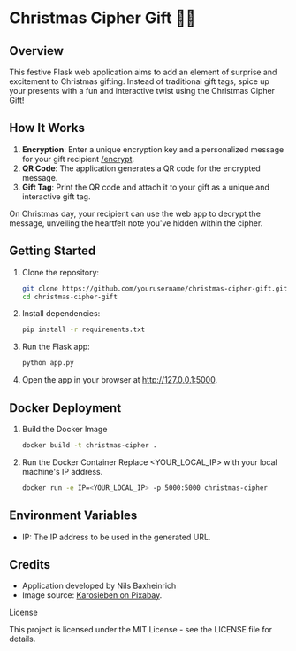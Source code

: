 # Christmas Cipher Gift 🎁🔐

## Overview

This festive Flask web application aims to add an element of surprise and excitement to Christmas gifting. Instead of traditional gift tags, spice up your presents with a fun and interactive twist using the Christmas Cipher Gift!

## How It Works

1. **Encryption**: Enter a unique encryption key and a personalized message for your gift recipient [/encrypt](http://127.0.0.1:5000/encrypt).
2. **QR Code**: The application generates a QR code for the encrypted message.
3. **Gift Tag**: Print the QR code and attach it to your gift as a unique and interactive gift tag.

On Christmas day, your recipient can use the web app to decrypt the message, unveiling the heartfelt note you've hidden within the cipher.

## Getting Started

1. Clone the repository:

   ```bash
   git clone https://github.com/yourusername/christmas-cipher-gift.git
   cd christmas-cipher-gift
   ```

2. Install dependencies:

   ```bash
   pip install -r requirements.txt
   ```

3. Run the Flask app:

   ```bash
   python app.py
   ```

4. Open the app in your browser at http://127.0.0.1:5000.

## Docker Deployment

1. Build the Docker Image

   ```bash
   docker build -t christmas-cipher .
   ```

2. Run the Docker Container
   Replace <YOUR_LOCAL_IP> with your local machine's IP address.

   ```bash
   docker run -e IP=<YOUR_LOCAL_IP> -p 5000:5000 christmas-cipher
   ```

## Environment Variables

- IP: The IP address to be used in the generated URL.

## Credits

- Application developed by Nils Baxheinrich
- Image source: [Karosieben on Pixabay](https://pixabay.com/de/photos/weihnachten-geschenk-dekoration-1786558/).

License

This project is licensed under the MIT License - see the LICENSE file for details.
